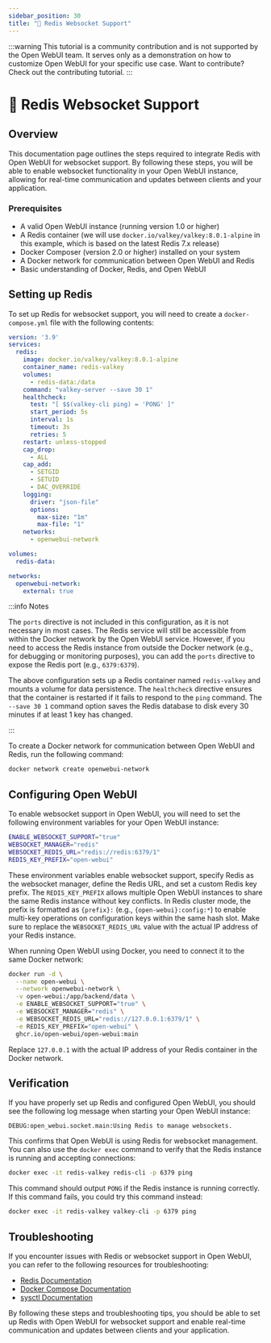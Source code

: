 ```yaml
---
sidebar_position: 30
title: "🔗 Redis Websocket Support"
---
```


:::warning
This tutorial is a community contribution and is not supported by the Open WebUI team. It serves only as a demonstration on how to customize Open WebUI for your specific use case. Want to contribute? Check out the contributing tutorial.
:::

# 🔗 Redis Websocket Support

## Overview

This documentation page outlines the steps required to integrate Redis with Open WebUI for websocket support. By following these steps, you will be able to enable websocket functionality in your Open WebUI instance, allowing for real-time communication and updates between clients and your application.

### Prerequisites

- A valid Open WebUI instance (running version 1.0 or higher)
- A Redis container (we will use `docker.io/valkey/valkey:8.0.1-alpine` in this example, which is based on the latest Redis 7.x release)
- Docker Composer (version 2.0 or higher) installed on your system
- A Docker network for communication between Open WebUI and Redis
- Basic understanding of Docker, Redis, and Open WebUI

## Setting up Redis

To set up Redis for websocket support, you will need to create a `docker-compose.yml` file with the following contents:

```yml
version: '3.9'
services:
  redis:
    image: docker.io/valkey/valkey:8.0.1-alpine
    container_name: redis-valkey
    volumes:
      - redis-data:/data
    command: "valkey-server --save 30 1"
    healthcheck:
      test: "[ $$(valkey-cli ping) = 'PONG' ]"
      start_period: 5s
      interval: 1s
      timeout: 3s
      retries: 5
    restart: unless-stopped
    cap_drop:
      - ALL
    cap_add:
      - SETGID
      - SETUID
      - DAC_OVERRIDE
    logging:
      driver: "json-file"
      options:
        max-size: "1m"
        max-file: "1"
    networks:
      - openwebui-network

volumes:
  redis-data:

networks:
  openwebui-network:
    external: true
```

:::info Notes

The `ports` directive is not included in this configuration, as it is not necessary in most cases. The Redis service will still be accessible from within the Docker network by the Open WebUI service. However, if you need to access the Redis instance from outside the Docker network (e.g., for debugging or monitoring purposes), you can add the `ports` directive to expose the Redis port (e.g., `6379:6379`).

The above configuration sets up a Redis container named `redis-valkey` and mounts a volume for data persistence. The `healthcheck` directive ensures that the container is restarted if it fails to respond to the `ping` command. The `--save 30 1` command option saves the Redis database to disk every 30 minutes if at least 1 key has changed.

:::

To create a Docker network for communication between Open WebUI and Redis, run the following command:

```bash
docker network create openwebui-network
```

## Configuring Open WebUI

To enable websocket support in Open WebUI, you will need to set the following environment variables for your Open WebUI instance:

```bash
ENABLE_WEBSOCKET_SUPPORT="true"
WEBSOCKET_MANAGER="redis"
WEBSOCKET_REDIS_URL="redis://redis:6379/1"
REDIS_KEY_PREFIX="open-webui"
```

These environment variables enable websocket support, specify Redis as the websocket manager, define the Redis URL, and set a custom Redis key prefix. The `REDIS_KEY_PREFIX` allows multiple Open WebUI instances to share the same Redis instance without key conflicts. In Redis cluster mode, the prefix is formatted as `{prefix}:` (e.g., `{open-webui}:config:*`) to enable multi-key operations on configuration keys within the same hash slot. Make sure to replace the `WEBSOCKET_REDIS_URL` value with the actual IP address of your Redis instance.

When running Open WebUI using Docker, you need to connect it to the same Docker network:

```bash
docker run -d \
  --name open-webui \
  --network openwebui-network \
  -v open-webui:/app/backend/data \
  -e ENABLE_WEBSOCKET_SUPPORT="true" \
  -e WEBSOCKET_MANAGER="redis" \
  -e WEBSOCKET_REDIS_URL="redis://127.0.0.1:6379/1" \
  -e REDIS_KEY_PREFIX="open-webui" \
  ghcr.io/open-webui/open-webui:main
```

Replace `127.0.0.1` with the actual IP address of your Redis container in the Docker network.

## Verification

If you have properly set up Redis and configured Open WebUI, you should see the following log message when starting your Open WebUI instance:

`DEBUG:open_webui.socket.main:Using Redis to manage websockets.`

This confirms that Open WebUI is using Redis for websocket management. You can also use the `docker exec` command to verify that the Redis instance is running and accepting connections:

```bash
docker exec -it redis-valkey redis-cli -p 6379 ping
```

This command should output `PONG` if the Redis instance is running correctly. If this command fails, you could try this command instead:

```bash
docker exec -it redis-valkey valkey-cli -p 6379 ping
```

## Troubleshooting

If you encounter issues with Redis or websocket support in Open WebUI, you can refer to the following resources for troubleshooting:

- [Redis Documentation](https://redis.io/docs)
- [Docker Compose Documentation](https://docs.docker.com/compose/overview/)
- [sysctl Documentation](https://man7.org/linux/man-pages/man8/sysctl.8.html)

By following these steps and troubleshooting tips, you should be able to set up Redis with Open WebUI for websocket support and enable real-time communication and updates between clients and your application.
